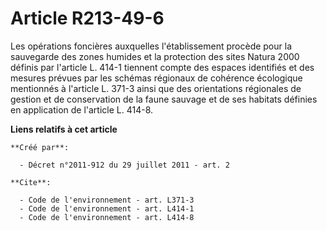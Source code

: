 # Article R213-49-6

Les opérations foncières auxquelles l'établissement procède pour la sauvegarde des zones humides et la protection des sites
Natura 2000 définis par l'article L. 414-1 tiennent compte des espaces identifiés et des mesures prévues par les schémas
régionaux de cohérence écologique mentionnés à l'article L. 371-3 ainsi que des orientations régionales de gestion et de
conservation de la faune sauvage et de ses habitats définies en application de l'article L. 414-8.

**Liens relatifs à cet article**

	**Créé par**:

	  - Décret n°2011-912 du 29 juillet 2011 - art. 2

	**Cite**:

	  - Code de l'environnement - art. L371-3
	  - Code de l'environnement - art. L414-1
	  - Code de l'environnement - art. L414-8

